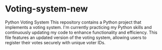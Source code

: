 # Voting-system-new
Python Voting System This repository contains a Python project that implements a voting system. I'm currently practicing my Python skills and continuously updating my code to enhance functionality and efficiency.  This file features an updated version of the voting system, allowing users to register their votes securely with unique voter IDs.
